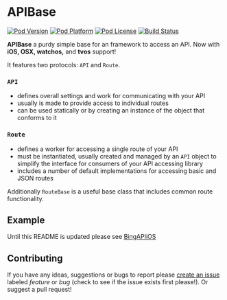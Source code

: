 APIBase
===

[![Pod Version](http://img.shields.io/cocoapods/v/AdorkableAPIBase.svg?style=flat)](http://cocoadocs.org/docsets/AdorkableAPIBase/)
[![Pod Platform](http://img.shields.io/cocoapods/p/AdorkableAPIBase.svg?style=flat)](http://cocoadocs.org/docsets/AdorkableAPIBase/)
[![Pod License](http://img.shields.io/cocoapods/l/AdorkableAPIBase.svg?style=flat)](http://cocoadocs.org/docsets/AdorkableAPIBase/)
[![Build Status](http://img.shields.io/travis/Adorkable/APIBaseiOS.svg?branch=master&style=flat)](https://travis-ci.org/Adorkable/APIBaseiOS)

**APIBase** a purdy simple base for an framework to access an API. Now with **iOS, OSX, watchos,** and **tvos** support!

It features two protocols: `API` and `Route`.

### `API` 

* defines overall settings and work for communicating with your API 
* usually is made to provide access to individual routes
* can be used statically or by creating an instance of the object that conforms to it

### `Route`

* defines a worker for accessing a single route of your API
* must be instantiated, usually created and managed by an `API` object to simplify the interface for consumers of your API accessing library
* includes a number of default implementations for accessing basic and JSON routes

Additionally `RouteBase` is a useful base class that includes common route functionality.


Example
---
Until this README is updated please see [BingAPIiOS](https://github.com/Adorkable/BingAPIiOS)


Contributing
---
If you have any ideas, suggestions or bugs to report please [create an issue](https://github.com/Adorkable/APIBaseiOS/issues/new) labeled *feature* or *bug* (check to see if the issue exists first please!). Or suggest a pull request!
